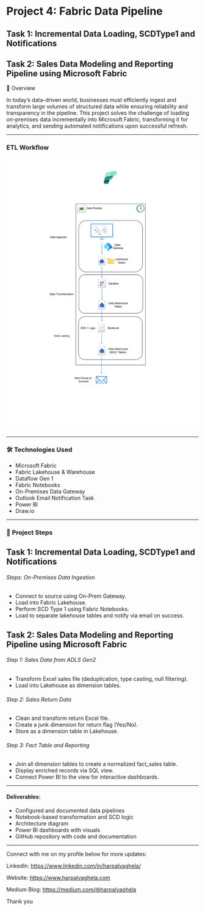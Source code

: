 # Project 4: Fabric Data Pipeline
## Task 1: Incremental Data Loading, SCDType1 and Notifications
## Task 2: Sales Data Modeling and Reporting Pipeline using Microsoft Fabric


📌 Overview

In today’s data-driven world, businesses must efficiently ingest and transform large volumes of structured data while ensuring reliability and transparency in the pipeline. This project solves the challenge of loading on-premises data incrementally into Microsoft Fabric, transforming it for analytics, and sending automated notifications upon successful refresh.

---
### ETL Workflow
![ETLWorkflow](./ETLWorkflow.png)

---
### 🛠️ Technologies Used

- Microsoft Fabric 
- Fabric Lakehouse & Warehouse 
- Dataflow Gen 1 
- Fabric Notebooks 
- On-Premises Data Gateway 
- Outlook Email Notification Task 
- Power BI 
- Draw.io

---

### 🧩 Project Steps

## Task 1: Incremental Data Loading, SCDType1 and Notifications

###### Steps: On-Premises Data Ingestion
- Connect to source using On-Prem Gateway.
- Load into Fabric Lakehouse.
- Perform SCD Type 1 using Fabric Notebooks.
- Load to separate lakehouse tables and notify via email on success.

## Task 2: Sales Data Modeling and Reporting Pipeline using Microsoft Fabric

###### Step 1: Sales Data from ADLS Gen2
- Transform Excel sales file (deduplication, type casting, null filtering).
- Load into Lakehouse as dimension tables.

###### Step 2: Sales Return Data

- Clean and transform return Excel file.
- Create a junk dimension for return flag (Yes/No).
- Store as a dimension table in Lakehouse.

###### Step 3: Fact Table and Reporting

- Join all dimension tables to create a normalized fact_sales table.
- Display enriched records via SQL view.
- Connect Power BI to the view for interactive dashboards.

---
#### Deliverables: 

- Configured and documented data pipelines 
- Notebook-based transformation and SCD logic 
- Architecture diagram 
- Power BI dashboards with visuals 
- GitHub repository with code and documentation

  
---

Connect with me on my profile below for more updates:

LinkedIn: https://www.linkedin.com/in/harpalvaghela/

Website: https://www.harpalvaghela.com

Medium Blog: https://medium.com/@harpalvaghela

Thank you
